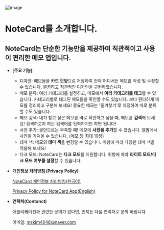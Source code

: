 ![image](https://github.com/user-attachments/assets/370e98a0-b73d-4c83-8d59-5f0500d59ee5)

# NoteCard를 소개합니다.

## NoteCard는 단순한 기능만을 제공하여 직관적이고 사용이 편리한 **메모 앱**입니다.

- **[주요 기능]**
    - 디자인: 메모들을 **카드 모양**으로 저장하여 언제 어디서든 메모를 작성 및 수정할 수 있습니다. 깔끔하고 직관적인 디자인을 구현하였습니다.
    - 메모 분류: 여러 카테고리를 설정하고, 메모에서 **여러 카테고리를 태그**할 수 있습니다. 카테고리별로 태그된 메모들을 확인할 수도 있습니다. 보다 편리하게 메모를 정리하고 구분해 보세요! 중요한 메모는 '즐겨찾기'로 지정하여 따로 분류할 수도 있습니다.
    - 메모 검색: 내가 찾고 싶은 메모를 바로 확인하고 싶을 때, 메모를 **검색**해 보세요! 검색하고자 하는 검색어를 입력하기만 하면 됩니다!
    - 사진 추가: 글만으로는 부족할 때! 메모에 **사진을 추가**할 수 있습니다. 앨범에서 사진을 가져올 수 있습니다. (메모 당 최대 10장)
    - 테마 색: 메모의 **테마 색**을 변경할 수 있습니다. 취향에 따라 다양한 테마 색을 적용해 보세요!
    - 다크 모드: NoteCard는 **다크 모드**를 지원합니다. 취향에 따라 **라이트 모드/다크 모드 여부를 설정**할 수 있습니다.
- **개인정보 처리방침 (Privacy Policy)**
    
    [NoteCard 개인정보 처리방침(한국어)](https://www.notion.so/NoteCard-0273910b31a84d4aafdd52f4e9e82fc2?pvs=21)
    
    [Privacy Policy for NoteCard App(English)](https://www.notion.so/Privacy-Policy-for-NoteCard-App-English-c5d86d3068a846a2a81f48eff8433172?pvs=21)
    
- **연락처(Contanct)**
    
    애플리케이션과 관련한 문의가 있다면, 언제든 다음 연락처로 문의 바랍니다. 
    
    이메일: mskim4048@naver.com

